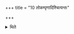+++
title = "10 लोकम्पृणादिश्चित्यन्तः"

+++

<details><summary>थिते</summary>

लोकम्पृणादिश्चित्यन्तः १०
</details>
